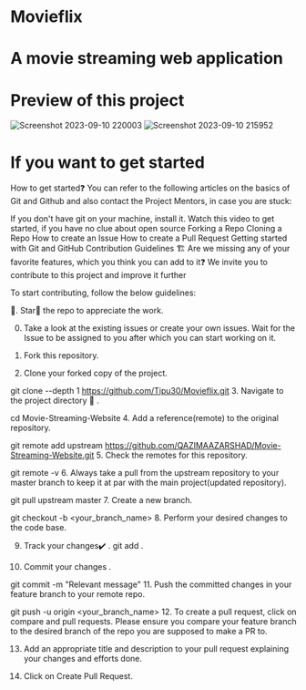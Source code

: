 # Movieflix <br>
# A movie streaming web application <br>
# Preview of this project 
![Screenshot 2023-09-10 220003](https://github.com/Tipu30/Movieflix/assets/92074859/e765dbb9-5d7e-450e-8189-1ffd8d285e2d)
![Screenshot 2023-09-10 215952](https://github.com/Tipu30/Movieflix/assets/92074859/21db097d-94b7-48c9-907b-1986b80f8da0)

# If you want to get started

How to get started❓
You can refer to the following articles on the basics of Git and Github and also contact the Project Mentors, in case you are stuck:

If you don't have git on your machine, install it.
Watch this video to get started, if you have no clue about open source
Forking a Repo
Cloning a Repo
How to create an Issue
How to create a Pull Request
Getting started with Git and GitHub
Contribution Guidelines 🏗
Are we missing any of your favorite features, which you think you can add to it❓ We invite you to contribute to this project and improve it further

To start contributing, follow the below guidelines:

🌟. Star🌟 the repo to appreciate the work.

0. Take a look at the existing issues or create your own issues. Wait for the Issue to be assigned to you after which you can start working on it.

1. Fork this repository.

2. Clone your forked copy of the project.

git clone --depth 1 https://github.com/Tipu30/Movieflix.git
3. Navigate to the project directory 📁 .

cd Movie-Streaming-Website
4. Add a reference(remote) to the original repository.

git remote add upstream https://github.com/QAZIMAAZARSHAD/Movie-Streaming-Website.git 
5. Check the remotes for this repository.

git remote -v
6. Always take a pull from the upstream repository to your master branch to keep it at par with the main project(updated repository).

git pull upstream master
7. Create a new branch.

git checkout -b <your_branch_name>
8. Perform your desired changes to the code base.



9. Track your changes✔️ .
git add .

11. Commit your changes .

git commit -m "Relevant message"
11. Push the committed changes in your feature branch to your remote repo.

git push -u origin <your_branch_name>
12. To create a pull request, click on compare and pull requests. Please ensure you compare your feature branch to the desired branch of the repo you are supposed to make a PR to.

13. Add an appropriate title and description to your pull request explaining your changes and efforts done.

14. Click on Create Pull Request.




